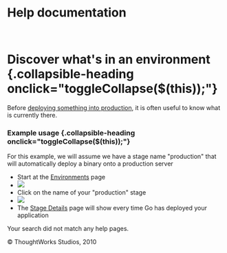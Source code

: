 Help documentation
==================

 

Discover what's in an environment {.collapsible-heading onclick="toggleCollapse($(this));"}
=================================

Before [deploying something into
production](rm_deploy_to_environment.html), it is often useful to know
what is currently there.

### Example usage {.collapsible-heading onclick="toggleCollapse($(this));"}

For this example, we will assume we have a stage name "production" that
will automatically deploy a binary onto a production server

-   Start at the [Environments](environments_page.html) page
-   ![](resources/images/cruise/topnav_environments.png)
-   Click on the name of your "production" stage
-   ![](resources/images/cruise/release_manager/whats_in_an_environment/2_click_stage_activity.png)
-   The [Stage Details](stage_details_page.html) page will show every
    time Go has deployed your application

Your search did not match any help pages.



© ThoughtWorks Studios, 2010

